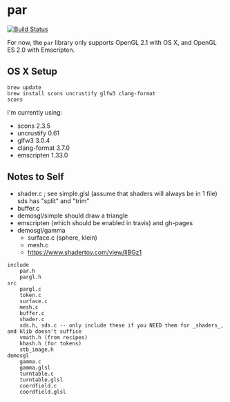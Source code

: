 # par

[![Build Status](https://travis-ci.org/prideout/par.svg?branch=master)](https://travis-ci.org/prideout/par)

For now, the `par` library only supports OpenGL 2.1 with OS X, and OpenGL ES 2.0 with Emscripten.

## OS X Setup

```
brew update
brew install scons uncrustify glfw3 clang-format
scons
```

I'm currently using:
- scons 2.3.5
- uncrustify 0.61
- glfw3 3.0.4
- clang-format 3.7.0
- emscripten 1.33.0

## Notes to Self

- shader.c ; see simple.glsl (assume that shaders will always be in 1 file)
    sds has "split" and "trim"
- buffer.c
- demosgl/simple should draw a triangle
- emscripten (which should be enabled in travis) and gh-pages
- demosgl/gamma
    - surface.c (sphere, klein)
    - mesh.c
    - https://www.shadertoy.com/view/llBGz1

```
include
    par.h
    pargl.h
src
    pargl.c
    token.c
    surface.c
    mesh.c
    buffer.c
    shader.c
    sds.h, sds.c -- only include these if you NEED them for _shaders_, and klib doesn't suffice
    vmath.h (from recipes)
    khash.h (for tokens)
    stb_image.h
demosgl
    gamma.c
    gamma.glsl
    turntable.c
    turntable.glsl
    coordfield.c
    coordfield.glsl
```
